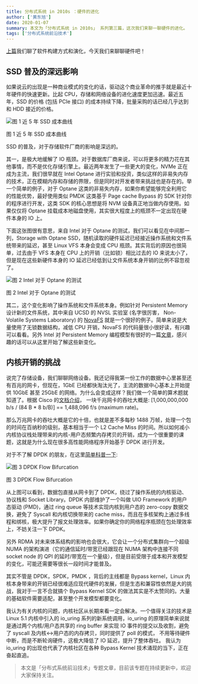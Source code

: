 ```yaml
---
title: 分布式系统 in 2010s ：硬件的进化
author: ['黄东旭']
date: 2020-01-07
summary: 本文为「分布式系统 in 2010s」 系列第三篇，这次我们来聊一聊硬件的进化。
tags: ['分布式系统前沿技术']
---
```


[上篇](https://pingcap.com/blog-cn/distributed-system-in-2010s-2/)我们聊了软件构建方式和演化，今天我们来聊聊硬件吧！

## SSD 普及的深远影响

如果说云的出现是一种商业模式的变化的话，驱动这个商业革命的推手就是最近十年硬件的快速更新。比起 CPU，存储和网络设备的进化速度更加迅速。最近五年，SSD 的价格 (包括 PCIe 接口) 的成本持续下降，批量采购的话已经几乎达到和 HDD 接近的价格。

![图 1 近 5 年 SSD 成本曲线](https://download.pingcap.com/images/blog/distributed-system-in-2010s-3/1.png)

<div class="caption-center"> 图 1 近 5 年 SSD 成本曲线</div>

SSD 的普及，对于存储软件厂商的影响是深远的。

其一，是极大地缓解了 IO 瓶颈。对于数据库厂商来说，可以将更多的精力花在其他事情，而不是优化存储引擎上。最近两年发生了一些更大的变化，NVMe 正在成为主流，我们很早就在 Intel Optane 进行实验和投资，类似这样的非易失内存的技术，正在模糊内存和存储的界限，但是同时对开发者带来挑战也是存在的。举一个简单的例子，对于 Optane 这类的非易失内存，如果你希望能够完全利用它的性能优势，最好使用类似 PMDK 这类基于 Page cache Bypass 的 SDK 针对你的程序进行开发，这类 SDK 的核心思想是将 NVM 设备真正地当做内存使用。如果仅仅将 Optane 挂载成本地磁盘使用，其实很大程度上的瓶颈不一定出现在硬件本身的 IO 上。

下面这张图很有意思，来自 Intel 对于 Optane 的测试，我们可以看见在中间那一列，Storage with Optane SSD，随机读取的硬件延迟已经接近操作系统和文件系统带来的延迟，甚至 Linux VFS 本身会变成 CPU 瓶颈。其实背后的原因也很简单，过去由于 VFS 本身在 CPU 上的开销（比如锁）相比过去的 IO 来说太小了，但是现在这些新硬件本身的 IO 延迟已经低到让文件系统本身开销的比例不容忽视了。

![图 2 Intel 对于 Optane 的测试](https://download.pingcap.com/images/blog/distributed-system-in-2010s-3/2.png)

<div class="caption-center"> 图 2 Intel 对于 Optane 的测试</div>

其二，这个变化影响了操作系统和文件系统本身。例如针对 Persistent Memory 设计新的文件系统，其中来自 UCSD 的 NVSL 实验室 (名字很厉害， Non-Volatile Systems Laboratory) 的 [NovaFS](https://lwn.net/Articles/749009/) 就是一个很好的例子。简单来说是大量使用了无锁数据结构，减低 CPU 开销，NovaFS 的代码量很小很好读，有兴趣可以看看。另外 Intel 对 Persistent Memory 编程模型有很好的一篇[文章](https://software.intel.com/en-us/articles/introduction-to-programming-with-persistent-memory-from-intel)，感兴趣的话可以从这里开始了解这些新变化。

## 内核开销的挑战

说完了存储设备，我们聊聊网络设备。我还记得我第一份工作的数据中心里甚至还有百兆的网卡，但现在，1GbE 已经都快淘汰光了，主流的数据中心基本上开始提供 10GbE 甚至 25GbE 的网络。为什么会变成这样？我们做一个简单的算术题就知道了。根据 Cisco 的[文档介绍](https://tools.cisco.com/security/center/resources/network_performance_metrics)， 一块千兆网卡的吞吐大概是: [1,000,000,000 b/s / (84 B * 8 b/B)] == 1,488,096 f/s (maximum rate)。

那么万兆网卡的吞吐大概是它的十倍，也就是差不多每秒 1488 万帧，处理一个包的时间在百纳秒的级别，基本相当于一个 L2 Cache Miss 的时间。所以如何减小内核协议栈处理带来的内核-用户态频繁内存拷贝的开销，成为一个很重要的课题，这就是为什么现在很多高性能网络程序开始基于 DPDK 进行开发。

对于不了解 DPDK 的朋友，在这里[简单科普一下](https://www.dpdk.org/wp-content/uploads/sites/35/2016/10/Day02-Session05-JingjingWu-Userspace2016.pdf):

![图 3 DPDK Flow Bifurcation](https://download.pingcap.com/images/blog/distributed-system-in-2010s-3/3.png)

<div class="caption-center"> 图 3 DPDK Flow Bifurcation</div>

从上图可以看到，数据包直接从网卡到了 DPDK，绕过了操作系统的内核驱动、协议栈和 Socket Library。DPDK 内部维护了一个叫做 UIO Framework 的用户态驱动 (PMD)，通过 ring queue 等技术实现内核到用户态的 zero-copy 数据交换，避免了 Syscall 和内核切换带来的 cache miss，而且在多核架构上通过多线程和绑核，极大提升了报文处理效率。如果你确定你的网络程序瓶颈在包处理效率上，不妨关注一下 DPDK。

另外 RDMA 对未来体系结构的影响也会很大，它会让一个分布式集群向一个超级 NUMA 的架构演进（它的通信延时/带宽已经跟现在 NUMA 架构中连接不同 socket node 的 QPI 的延时/带宽在一个量级），但是目前受限于成本和开发模型的变化，可能还需要等很长一段时间才能普及。

其实不管是 DPDK，SPDK，PMDK ，背后的主线都是 Bypass kernel，Linux 内核本身带来的开销已经很难适应现代硬件的发展，但是生态和兼容性依然是大的挑战，我对于一言不合就搞个 Bypass Kernel SDK 的做法其实是不太赞同的。大量的基础软件需要适配，甚至整个开发模型都要变化。

我认为有关内核的问题，内核社区从长期来看一定会解决。一个值得关注的技术是 Linux 5.1 内核中引入的 io_uring 系列的新系统调用，io_uring 的原理简单来说就是通过两个内核/用户态共享的 ring buffer 来实现 IO 事件的提交以及收割，避免了 syscall 及内核<->用户态的内存拷贝，同时提供了 poll 的模式， 不用等待硬件中断，而是不断轮询硬件，这极大降低了 IO 延迟，提升了整体吞吐。 我认为 io_uring 的出现也代表了内核社区在各种 Bypass Kernel 技术涌现的当下，正在奋起直追。

>本文是「分布式系统前沿技术」专题文章，目前该专题在持续更新中，欢迎大家保持关注。